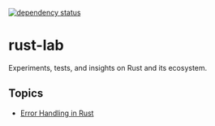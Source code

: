 [![dependency status](https://deps.rs/repo/github/be-next/rust-lab/status.svg?path=%2F)](https://deps.rs/repo/github/be-next/rust-lab?path=%2F)

# rust-lab

Experiments, tests, and insights on Rust and its ecosystem.

## Topics

- [Error Handling in Rust](topics/rust-error-handling/README.md)
